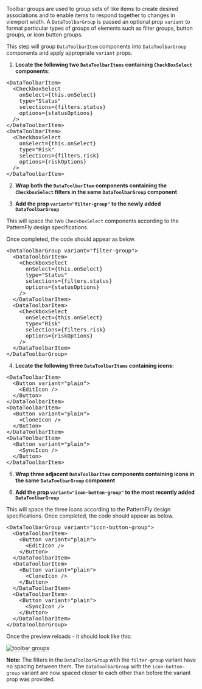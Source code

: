 Toolbar groups are used to group sets of like items to create desired associations and to enable items to respond together to changes in viewport width. A `DataToolbarGroup` is passed an optional prop `variant` to format particular types of groups of elements such as filter groups, button groups, or icon button groups.

This step will group `DataToolbarItem` components into `DataToolbarGroup` components and apply appropriate `variant` props.

1) **Locate the following two `DataToolbarItems` containing `CheckBoxSelect` components:**

<pre class="file">
&lt;DataToolbarItem&gt;
  &lt;CheckboxSelect
    onSelect={this.onSelect}
    type=&quot;Status&quot;
    selections={filters.status}
    options={statusOptions}
  /&gt;
&lt;/DataToolbarItem&gt;
&lt;DataToolbarItem&gt;
  &lt;CheckboxSelect
    onSelect={this.onSelect}
    type=&quot;Risk&quot;
    selections={filters.risk}
    options={riskOptions}
  /&gt;
&lt;/DataToolbarItem&gt;
</pre>

2) **Wrap both the `DataToolbarItem` components containing the `CheckboxSelect` filters in the same `DataToolbarGroup` component**

3) **Add the prop `variant="filter-group"` to the newly added `DataToolbarGroup`**

This will space the two `CheckboxSelect` components according to the PatternFly design specifications. 

Once completed, the code should appear as below.

<pre class="file">
&lt;DataToolbarGroup variant=&quot;filter-group&quot;&gt;
  &lt;DataToolbarItem&gt;
    &lt;CheckboxSelect
      onSelect={this.onSelect}
      type=&quot;Status&quot;
      selections={filters.status}
      options={statusOptions}
    /&gt;
  &lt;/DataToolbarItem&gt;
  &lt;DataToolbarItem&gt;
    &lt;CheckboxSelect
      onSelect={this.onSelect}
      type=&quot;Risk&quot;
      selections={filters.risk}
      options={riskOptions}
    /&gt;
  &lt;/DataToolbarItem&gt;
&lt;/DataToolbarGroup&gt;
</pre>

4) **Locate the following three `DataToolbarItems` containing icons:**

<pre class="file">
&lt;DataToolbarItem&gt;
  &lt;Button variant=&quot;plain&quot;&gt;
    &lt;EditIcon /&gt;
  &lt;/Button&gt;
&lt;/DataToolbarItem&gt;
&lt;DataToolbarItem&gt;
  &lt;Button variant=&quot;plain&quot;&gt;
    &lt;CloneIcon /&gt;
  &lt;/Button&gt;
&lt;/DataToolbarItem&gt;
&lt;DataToolbarItem&gt;
  &lt;Button variant=&quot;plain&quot;&gt;
    &lt;SyncIcon /&gt;
  &lt;/Button&gt;
&lt;/DataToolbarItem&gt;
</pre>

5) **Wrap three adjacent `DataToolbarItem` components containing icons in the same `DataToolbarGroup` component**

6) **Add the prop `variant="icon-button-group"` to the most recently added `DataToolbarGroup`**

This will space the three icons according to the PatternFly design specifications. Once completed, the code should appear as below.

<pre class="file">
&lt;DataToolbarGroup variant=&quot;icon-button-group&quot;&gt;
  &lt;DataToolbarItem&gt;
    &lt;Button variant=&quot;plain&quot;&gt;
      &lt;EditIcon /&gt;
    &lt;/Button&gt;
  &lt;/DataToolbarItem&gt;
  &lt;DataToolbarItem&gt;
    &lt;Button variant=&quot;plain&quot;&gt;
      &lt;CloneIcon /&gt;
    &lt;/Button&gt;
  &lt;/DataToolbarItem&gt;
  &lt;DataToolbarItem&gt;
    &lt;Button variant=&quot;plain&quot;&gt;
      &lt;SyncIcon /&gt;
    &lt;/Button&gt;
  &lt;/DataToolbarItem&gt;
&lt;/DataToolbarGroup&gt;
</pre>


Once the preview reloads - it should look like this:

<img src="toolbar-filter/assets/toolbar-groups.png" alt="toolbar groups" style="box-shadow: rgba(3, 3, 3, 0.2) 0px 1.25px 2.5px 0px;" />

**Note:** The filters in the `DataToolbarGroup` with the `filter-group` variant have no spacing between them. The `DataToolbarGroup` with the `icon-button-group` variant are now spaced closer to each other than before the variant prop was provided.